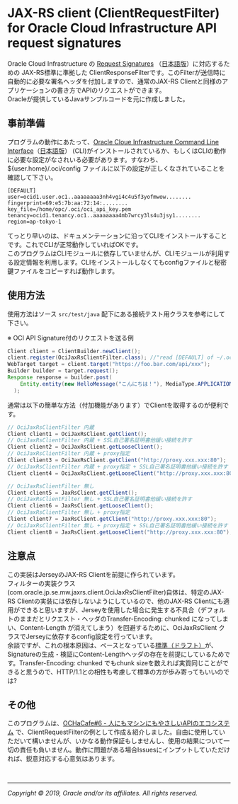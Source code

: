 
# JAX-RS client (ClientRequestFilter) for Oracle Cloud Infrastructure API request signatures

Oracle Cloud Infrastructure の [Request Signatures][request-signatures] （[日本語版][request-signatures-ja]）に対応するための JAX-RS標準に準拠した ClientResponseFilterです。このFilterが送信時に自動的に必要な署名ヘッダを付加しますので、通常のJAX-RS Clientと同様のアプリケーションの書き方でAPIのリクエストができます。  
Oracleが提供しているJavaサンプルコードを元に作成しました。  

## 事前準備

プログラムの動作にあたって、[Oracle Cloue Infrastructure Command Line Interface][CLI]（[日本語版][CLI-ja]） (CLI)がインストールされているか、もしくはCLIの動作に必要な設定がなされいる必要があります。すなわち、${user.home}/.oci/config ファイルに以下の設定が正しくなされていることを確認して下さい。

```config
[DEFAULT]
user=ocid1.user.oc1..aaaaaaaa3nh4vgi4c4u5f3yofmwow........
fingerprint=69:e5:7b:aa:72:14:........
key_file=/home/opc/.oci/oci_api_key.pem
tenancy=ocid1.tenancy.oc1..aaaaaaaa4mb7wrcy3ls4u3jsy1........
region=ap-tokyo-1
```

てっとり早いのは、ドキュメンテーションに沿ってCLIをインストールすることです。これでCLIが正常動作していればOKです。  
このプログラムはCLIモジュールに依存していませんが、CLIモジュールが利用する設定情報を利用します。CLIをインストールしなくてもconfigファイルと秘密鍵ファイルをコピーすれば動作します。

## 使用方法

使用方法はソース `src/test/java` 配下にある接続テスト用クラスを参考にして下さい。

※ OCI API Signature付のリクエストを送る例

```java
Client client = ClientBuilder.newClient();
client.register(OciJaxRsClientFilter.class); //"read [DEFAULT] of ~/.oci/config"
WebTarget target = client.target("https://foo.bar.com/api/xxx");
Builder builder = target.request();
Response response = builder.post(
    Entity.entity(new HelloMessage("こんにちは！"), MediaType.APPLICATION_JSON_TYPE)
  );
```

通常は以下の簡単な方法（付加機能があります）でClientを取得するのが便利です。

```java
// OciJaxRsClientFilter 内蔵
Client client1 = OciJaxRsClient.getClient();
// OciJaxRsClientFilter 内蔵 + SSL自己署名証明書他緩い接続を許す
Client client2 = OciJaxRsClient.getLooseClient();
// OciJaxRsClientFilter 内蔵 + proxy指定
Client client3 = OciJaxRsClient.getClient("http://proxy.xxx.xxx:80");
// OciJaxRsClientFilter 内蔵 + proxy指定 + SSL自己署名証明書他緩い接続を許す
Client client4 = OciJaxRsClient.getLooseClient("http://proxy.xxx.xxx:80");

// OciJaxRsClientFilter 無し
Client client5 = JaxRsClient.getClient();
// OciJaxRsClientFilter 無し + SSL自己署名証明書他緩い接続を許す
Client client6 = JaxRsClient.getLooseClient();
// OciJaxRsClientFilter 無し + proxy指定
Client client7 = JaxRsClient.getClient("http://proxy.xxx.xxx:80");
// OciJaxRsClientFilter 無し + proxy指定 + SSL自己署名証明書他緩い接続を許す
Client client8 = JaxRsClient.getLooseClient("http://proxy.xxx.xxx:80");
```

## 注意点

この実装はJerseyのJAX-RS Clientを前提に作られています。  
フィルターの実装クラス(com.oracle.jp.se.mw.jaxrs.client.OciJaxRsClientFilter)自体は、特定のJAX-RS Clientの実装には依存しないようにしているので、他のJAX-RS Clientにも適用ができると思いますが、Jerseyを使用した場合に発生する不具合（デフォルトのままだとリクエスト・ヘッダのTransfer-Encoding: chunked になってしまい、Content-Length が消えてしまう）を回避するために、OciJaxRsClient クラスでJerseyに依存するconfig設定を行っています。  
余談ですが、これの根本原因は、ベースとなっている[標準（ドラフト）][draft-cavage-http-signatures-08]が、Signatureの生成・検証にContent-Lengthヘッダの存在を前提にしているためです。Transfer-Encoding: chunked でもchunk sizeを数えれば実質同じことができると思うので、HTTP/1.1との相性も考慮して標準の方が歩み寄ってもいいのでは?

## その他

このプログラムは、[OCHaCafe#6 - 人にもマシンにもやさしいAPIのエコシステム][ochacafe] で、ClientRequestFilterの例として作成＆紹介しました。自由に使用していただいて構いませんが、いかなる動作保証もしませんし、使用の結果について一切の責任も負いません。動作に問題がある場合Issuesにインプットしていただければ、鋭意対応する心意気はあります。

<br/> 

---
*Copyright © 2019, Oracle and/or its affiliates. All rights reserved.*

[request-signatures]: https://docs.cloud.oracle.com/iaas/Content/API/Concepts/signingrequests.htm
[request-signatures-ja]:https://docs.oracle.com/cd/E97706_01/Content/API/Concepts/signingrequests.htm
[CLI]: https://docs.cloud.oracle.com/iaas/Content/API/Concepts/cliconcepts.htm
[CLI-ja]: https://docs.oracle.com/cd/E97706_01/Content/API/Concepts/cliconcepts.htm
[draft-cavage-http-signatures-08]: https://tools.ietf.org/html/draft-cavage-http-signatures-08
[ochacafe]: https://ochacafe.connpass.com/event/127773/
